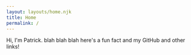 ```yaml
---
layout: layouts/home.njk
title: Home
permalink: /
---
```


<div style="display: flex; flex-direction: column; justify-content: center; margin-bottom: 5rem;">
  <div>
    Hi, I'm Patrick. blah blah blah here's a fun fact and my GitHub and other links!
  </div>
  <div style="margin-top: 1.3rem">
    <a href="/about"><mwc-button outlined label="Learn more"></mwc-button></a>
  </div>
</div>
